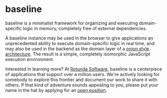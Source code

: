 # baseline

baseline is a minimalist framework for organizing and executing domain-specific logic in memory, completely free of external dependencies.

A baseline instance may be used in the browser to give applications an unprecedented ability to execute domain-specific logic in real time, and may also be used in the backend as the domain layer of a [onion style architecture](https://www.codeguru.com/csharp/understanding-onion-architecture/). The result is a simple, completely isomorphic JavaScript execution environment.

Interested in learning more? At [Rotunda Software](https://www.rotundasoftware.com/), baseline is a centerpiece of applications that support over a million users. We're actively looking for somebody to explore this frontier and document our work to share it with others. If that kind of adventure sounds appealing to you, please put your name in the hat by applying for an [open position](https://www.rotundasoftware.com/careers).